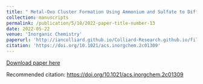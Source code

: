 ```yaml
---
title: " Metal-Oxo Cluster Formation Using Ammonium and Sulfate to Differentiate MIV (Th, U, Ce) Chemistries"
collection: manuscripts
permalink: /publication/5/10/2022-paper-title-number-13
date: 2022-05-22
venue: 'Inorganic Chemistry'
paperurl: 'http://iancolliard.github.io/Colliard-Research.github.io/files/paper13.pdf'
citation: 'https://doi.org/10.1021/acs.inorgchem.2c01309'
---
```


<a href='http://iancolliard.github.io/Colliard-Research.github.io/files/paper13.pdf'>Download paper here</a>

Recommended citation: https://doi.org/10.1021/acs.inorgchem.2c01309